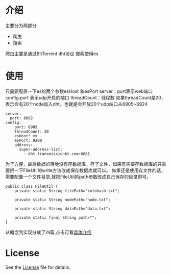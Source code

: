 # 介绍
主要分为两部分
- 爬虫
- 搜索

爬虫主要是通过BitTorrent dht协议
搜索使用es
# 使用

只需要配置一下es的两个参数esHost 和esPort
server：port表示web端口
config:port 表示udp开启的端口
threadCount：线程数
如果threadCount是20，表示会有20个node加入dht，也就是会开放20个udp端口从6905~6924
```
server:
  port: 8082
config:
    port: 6905
    threadCount: 20
    esHost: xx
    esPort: 9200
    address:
      super-address-list:
        - dht.transmissionbt.com:6881
```

为了方便，最后数据的落地没有存数据库，存了文件，如果有需要存数据库的只需要把一下FileUtil的write方法改成保存数据库就可以。
如果还是使用存文件的话，需要配置一个文件目录,就把FileUtil的path参数改成自己保存的目录即可。
```
public class FileUtil {
    private static String filePath="infohash.txt";

    private static String nodePath="node.txt";

    private static String dataPath="data.txt";

    private static final String path="";
}
```
从概念到实现分成了四篇,点击可看[具体介绍](https://www.cnblogs.com/mistletoe9527/p/10734762.html)
# License
See the [License](https://github.com/mistletoe9527/dht-spider/blob/master/LICENSE) file for details.
